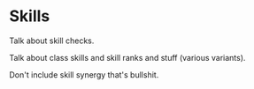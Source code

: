 # Skills

Talk about skill checks.

Talk about class skills and skill ranks and stuff (various variants).

Don't include skill synergy that's bullshit.
